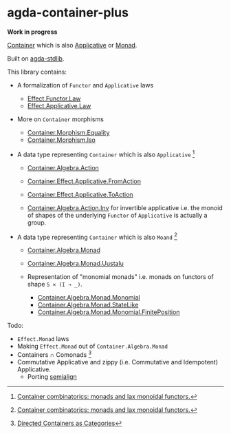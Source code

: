 # agda-container-plus

**Work in progress**

[Container](https://agda.github.io/agda-stdlib/v2.2/Data.Container.html) which is also [Applicative](https://agda.github.io/agda-stdlib/v2.2/Effect.Applicative.html) or
[Monad](https://agda.github.io/agda-stdlib/v2.2/Effect.Monad.html).

Built on [agda-stdlib](https://github.com/agda/agda-stdlib).

This library contains:

- A formalization of `Functor` and `Applicative` laws
  
  - [Effect.Functor.Law](src/Effect/Functor/Law.agda)
  - [Effect.Applicative.Law](src/Effect/Applicative/Law.agda)

- More on `Container` morphisms

  - [Container.Morphism.Equality](src/Container/Morphism/Equality.agda)
  - [Container.Morphism.Iso](src/Container/Morphism/Iso.agda)

- A data type representing `Container` which is also `Applicative` [^container-monads]

  - [Container.Algebra.Action](src/Container/Algebra/Action.agda)
  - [Container.Effect.Applicative.FromAction](src/Container/Effect/Applicative/FromAction.agda)
  - [Container.Effect.Applicative.ToAction](src/Container/Effect/Applicative/ToAction.agda)

  - [Container.Algebra.Action.Inv](src/Container/Algebra/Action/Inv.agda) for invertible applicative
    i.e. the monoid of shapes of the underlying `Functor` of `Applicative` is actually a group.

- A data type representing `Container` which is also `Moand` [^container-monads]

  - [Container.Algebra.Monad](src/Container/Algebra/Monad.agda)
  - [Container.Algebra.Monad.Uustalu](src/Container/Algebra/Monad/Uustalu.agda)

  - Representation of "monomial monads" i.e. monads on functors of shape
    `S × (I → _)`.

    - [Container.Algebra.Monad.Monomial](src/Container/Algebra/Monad/Monomial.agda)
    - [Container.Algebra.Monad.StateLike](src/Container/Algebra/Monad/StateLike.agda)
    - [Container.Algebra.Monad.Monomial.FinitePosition](src/Container/Algebra/Monad/Monomial/FinitePosition.agda)

Todo:

- `Effect.Monad` laws
- Making `Effect.Monad` out of `Container.Algebra.Monad`
- Containers ∩ Comonads [^directed-containers]
- Commutative Applicative and zippy (i.e. Commutative and Idempotent) Applicative.
  - Porting [semialign](https://hackage.haskell.org/package/semialign-1.2)

[^directed-containers]: [Directed Containers as Categories](https://arxiv.org/abs/1604.01187)
[^container-monads]: [Container combinatorics: monads and lax monoidal functors.](http://cs.ioc.ee/~tarmo/papers/uustalu-ttcs17.pdf)